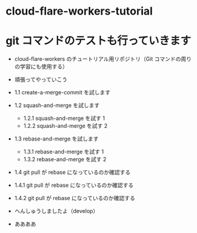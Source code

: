 # cloud-flare-workers-tutorial

# git コマンドのテストも行っていきます

- cloud-flare-workers のチュートリアル用リポジトリ（Git コマンドの周りの学習にも使用する）
- 頑張ってやっていこう

- 1.1 create-a-merge-commit を試します
- 1.2 squash-and-merge を試します
  - 1.2.1 squash-and-merge を試す 1
  - 1.2.2 squash-and-merge を試す 2
- 1.3 rebase-and-merge を試します
  - 1.3.1 rebase-and-merge を試す 1
  - 1.3.2 rebase-and-merge を試す 2
- 1.4 git pull が rebase になっているのか確認する
- 1.4.1 git pull が rebase になっているのか確認する
- 1.4.2 git pull が rebase になっているのか確認する

- へんしゅうしましたよ（develop）
- ああああ
